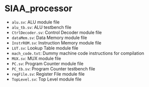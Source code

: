 # SIAA_processor

- `alu.sv`: ALU module file
- `alu_tb.sv`: ALU testbench file
- `CtrlDecoder.sv`: Control Decoder module file
- `dataMem.sv`: Data Memory module file
- `InstrROM.sv`: Instruction Memory module file
- `LUT.sv`: Lookup Table module file
- `mach_code.txt`: Dummy machine code instructions for compilation
- `MUX.sv`: MUX module file
- `PC.sv`: Program Counter module file
- `PC_tb.sv`: Program Counter testbench file
- `regFile.sv`: Register File module file
- `TopLevel.sv`: Top Level module file
